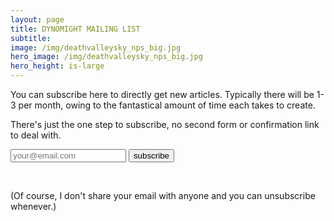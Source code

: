 ```yaml
---
layout: page
title: DYNOMIGHT MAILING LIST
subtitle: 
image: /img/deathvalleysky_nps_big.jpg
hero_image: /img/deathvalleysky_nps_big.jpg
hero_height: is-large
---
```


You can subscribe here to directly get new articles. Typically there will be 1-3 per month, owing to the fantastical amount of time each takes to create.

There's just the one step to subscribe, no second form or confirmation link to deal with.

<form action="https://formsubmit.co/4a18e703496d7ca33c417b1bf528ad9d" method="POST">
<input type="hidden" name="_subject" value="SUBSCRIBE SUB" /> 
<input type="text" name="text" placeholder="your@email.com" /> 
<input type="hidden" name="_next" value="https://dynomight.net/subscribe_success.html" /> 
<input type="hidden" name="_captcha" value="false">
<input type="hidden" name="_url" value="https://dynomight.net/"> 
<button type="submit">subscribe</button> 
</form>

<br>

(Of course, I don't share your email with anyone and you can unsubscribe whenever.)